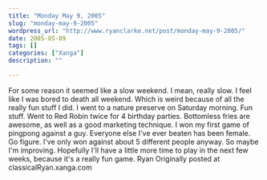 ```yaml
---
title: "Monday May 9, 2005"
slug: "monday-may-9-2005"
wordpress_url: "http://www.ryanclarke.net/post/monday-may-9-2005/"
date: 2005-05-09
tags: []
categories: ["Xanga"]
description: ""

---
```


For some reason it seemed like a slow weekend. I mean, really slow. I feel like I was bored to death all weekend. Which is weird because of all the really fun stuff I did.
 I went to a nature preserve on Saturday morning. Fun stuff.
 Went to Red Robin twice for 4 birthday parties. Bottomless fries are awesome, as well as a good marketing technique.
 I won my first game of pingpong against a guy. Everyone else I've ever beaten has been female. Go figure. I've only won against about 5 different people anyway. So maybe I'm improving. Hopefully I'll have a little more time to play in the next few weeks, because it's a really fun game.
 Ryan
Originally posted at classicalRyan.xanga.com
